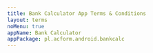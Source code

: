 ```yaml
---
title: Bank Calculator App Terms & Conditions
layout: terms
noMenu: true
appName: Bank Calculator
appPackage: pl.acform.android.bankcalc
---
```


